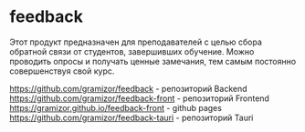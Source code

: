 # feedback

Этот продукт предназначен для преподавателей с целью сбора обратной связи от студентов, завершивших обучение.
Можно проводить опросы и получать ценные замечания, тем самым постоянно совершенствуя свой курс.

https://github.com/gramizor/feedback - репозиторий Backend
https://github.com/gramizor/feedback-front - репозиторий Frontend
https://gramizor.github.io/feedback-front - github pages
https://github.com/gramizor/feedback-tauri - репозиторий Tauri

